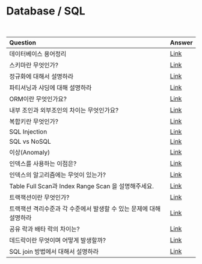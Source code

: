 # Database / SQL

<br>

|Question|Answer|
|:--------------|:--------------|
|데이터베이스 용어정리 | [Link](https://github.com/WooVictory/Ready-For-Tech-Interview/blob/master/Database/%EB%8D%B0%EC%9D%B4%ED%84%B0%EB%B2%A0%EC%9D%B4%EC%8A%A4%20%EA%B8%B0%EB%B3%B8%20%EC%9A%A9%EC%96%B4.md)|
|스키마란 무엇인가?| [Link]()|
|정규화에 대해서 설명하라| [Link]()|
|파티셔닝과 샤딩에 대해 설명하라| [Link]()|
|ORM이란 무엇인가요?| [Link]()|
|내부 조인과 외부조인의 차이는 무엇인가요?| [Link]()|
|복합키란 무엇인가?| [Link]()|
|SQL Injection| [Link](https://github.com/WooVictory/Ready-For-Tech-Interview/blob/master/Database/SQL%20-%20Injection.md)|
|SQL vs NoSQL| [Link](https://github.com/WooVictory/Ready-For-Tech-Interview/blob/master/Database/SQL%20vs%20NoSQL.md)|
|이상(Anomaly)| [Link](https://github.com/WooVictory/Ready-For-Tech-Interview/blob/master/Database/%EC%9D%B4%EC%83%81(Anomaly).md)|
|인덱스를 사용하는 이점은?| [Link](https://github.com/WooVictory/Ready-For-Tech-Interview/blob/master/Database/%EC%9D%B8%EB%8D%B1%EC%8A%A4(INDEX).md)|
|인덱스의 알고리즘에는 무엇이 있는가?| [Link]()|
|Table Full Scan과 Index Range Scan 을 설명해주세요.| [Link]()|
|트랙잭션이란 무엇인가?| [Link](https://github.com/WooVictory/Ready-For-Tech-Interview/blob/master/Database/%ED%8A%B8%EB%9E%9C%EC%9E%AD%EC%85%98.md)|
|트랙잭션 격리수준과 각 수준에서 발생할 수 있는 문제에 대해 설명하라| [Link]()|
|공유 락과 배타 락의 차이는?| [Link]()|
|데드락이란 무엇이며 어떻게 발생할까?| [Link]()|
|SQL join 방법에서 대해서 설명하라| [Link](https://github.com/WooVictory/Ready-For-Tech-Interview/blob/master/Database/SQL%20-%20Join.md)|
